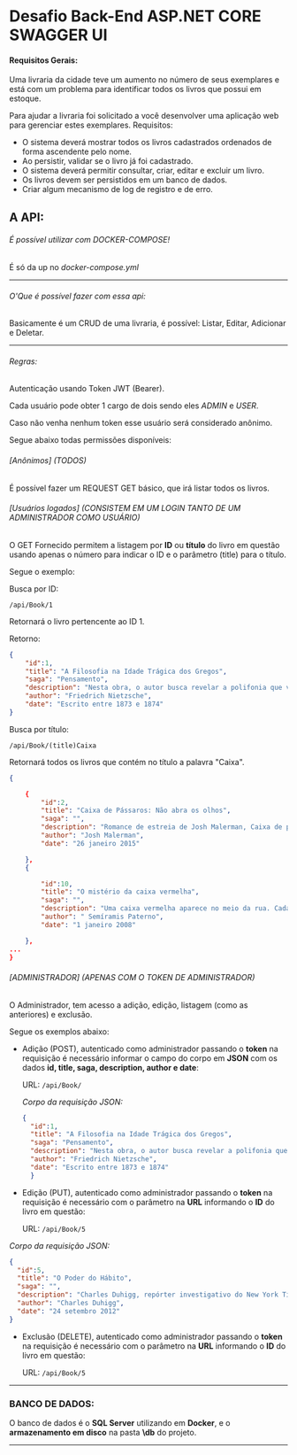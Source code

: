 # Desafio Back-End ASP.NET CORE SWAGGER UI

#### Requisitos Gerais:

Uma livraria da cidade teve um aumento no número de seus exemplares e está com um problema para identificar todos os livros que possui em estoque.

Para ajudar a livraria foi solicitado a você desenvolver uma aplicação web para gerenciar estes exemplares. Requisitos:

* O sistema deverá mostrar todos os livros cadastrados ordenados de forma ascendente pelo nome.
* Ao persistir, validar se o livro já foi cadastrado.
* O sistema deverá permitir consultar, criar, editar e excluir um livro.
* Os livros devem ser persistidos em um banco de dados.
* Criar algum mecanismo de log de registro e de erro.

## A API:

###### É possível utilizar com DOCKER-COMPOSE!

É só da up no *docker-compose.yml*

---

###### O'Que é possível fazer com essa api:

Basicamente é um CRUD de uma livraria, é possível: Listar, Editar, Adicionar e Deletar.

---

###### Regras:

Autenticação usando Token JWT (Bearer).

Cada usuário pode obter 1 cargo de dois sendo eles *ADMIN* e *USER*.

Caso não venha nenhum token esse usuário será considerado anônimo.

Segue abaixo todas permissões disponíveis:

###### [Anônimos] (TODOS)

É possível fazer um REQUEST GET básico, que irá listar todos os livros.

###### [Usuários logados] (CONSISTEM EM UM LOGIN TANTO DE UM ADMINISTRADOR COMO USUÁRIO)

O GET Fornecido permitem a listagem por **ID** ou **título** do livro em questão usando apenas o número para indicar o ID e o parâmetro (title) para o título.

Segue o exemplo:

Busca por ID:

`/api/Book/1`

Retornará o livro pertencente ao ID 1.

Retorno:

```json
{  
    "id":1,  
    "title": "A Filosofia na Idade Trágica dos Gregos",   
    "saga": "Pensamento",  
    "description": "Nesta obra, o autor busca revelar a polifonia que vê no pensamento grego a partir de pequenos ensaios sobre filósofos como Tales de Mileto, Anaximandro, Heráclito, Parmênides e Anaxágoras. Este livro apresenta a reflexão de Nietzsche sobre o espírito filosófico de seu tempo, sobre a ciência e o homem, reafirmando que o maior legado dos pré-socráticos é a liberdade de pensar por si mesmo",  
    "author": "Friedrich Nietzsche",  
    "date": "Escrito entre 1873 e 1874"  
}
```

Busca por título:

`/api/Book/(title)Caixa`

Retornará todos os livros que contém no título a palavra "Caixa".

```json
{

    {
        "id":2,
        "title": "Caixa de Pássaros: Não abra os olhos",
        "saga": "",
        "description": "Romance de estreia de Josh Malerman, Caixa de pássaros é um thriller psicológico tenso e aterrorizante, que explora a essência do medo",
        "author": "Josh Malerman",
        "date": "26 janeiro 2015"

    },
    {

        "id":10,
        "title": "O mistério da caixa vermelha",
        "saga": "",
        "description": "Uma caixa vermelha aparece no meio da rua. Cada pessoa que a vê (um executivo, uma jovem com seu cãozinho, um idoso e uma criança) experimenta um sentimento e mostra uma reação.",
        "author": " Semíramis Paterno",
        "date": "1 janeiro 2008"

    },
...
}

```

###### [ADMINISTRADOR] (APENAS COM O TOKEN DE ADMINISTRADOR)

O Administrador, tem acesso a adição, edição, listagem (como as anteriores) e exclusão.

Segue os exemplos abaixo:

* Adição (POST), autenticado como administrador passando o **token** na requisição é necessário informar o campo do corpo em **JSON** com os dados **id, title, saga, description, author e date**:

  URL: `/api/Book/`

  *Corpo da requisição JSON:*

  ```json
  {
    "id":1,
    "title": "A Filosofia na Idade Trágica dos Gregos",
    "saga": "Pensamento",
    "description": "Nesta obra, o autor busca revelar a polifonia que vê no pensamento grego a partir de pequenos ensaios sobre filósofos como Tales de Mileto, Anaximandro, Heráclito, Parmênides e Anaxágoras. Este livro apresenta a reflexão de Nietzsche sobre o espírito filosófico de seu tempo, sobre a ciência e o homem, reafirmando que o maior legado dos pré-socráticos é a liberdade de pensar por si mesmo",
    "author": "Friedrich Nietzsche",
    "date": "Escrito entre 1873 e 1874"
    }
  ```

* Edição (PUT), autenticado como administrador passando o **token** na requisição é necessário com o parâmetro na **URL** informando o **ID** do livro em questão:

  URL:  `/api/Book/5`

 *Corpo da requisição JSON:*

  ```json
{
    "id":5,
    "title": "O Poder do Hábito",
    "saga": "",
    "description": "Charles Duhigg, repórter investigativo do New York Times, mostra que a chave para o sucesso é entender como os hábitos funcionam - e como podemos transformá-los.",
    "author": "Charles Duhigg",
    "date": "24 setembro 2012"
}
  ```


* Exclusão (DELETE), autenticado como administrador passando o **token** na requisição é necessário com o parâmetro na **URL** informando o **ID** do livro em questão:

  URL: `/api/Book/5`

---

### BANCO DE DADOS:

O banco de dados é o **SQL Server** utilizando em **Docker**, e o **armazenamento em disco** na pasta **\db** do projeto.

---

